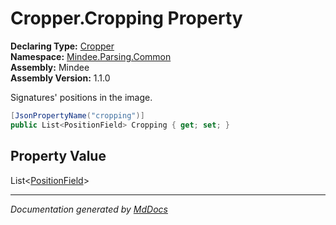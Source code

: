 ﻿<!--  
  <auto-generated>   
    The contents of this file were generated by a tool.  
    Changes to this file may be list if the file is regenerated  
  </auto-generated>   
-->

# Cropper.Cropping Property

**Declaring Type:** [Cropper](../index.md)  
**Namespace:** [Mindee.Parsing.Common](../../index.md)  
**Assembly:** Mindee  
**Assembly Version:** 1.1.0

Signatures' positions in the image.

```csharp
[JsonPropertyName("cropping")]
public List<PositionField> Cropping { get; set; }
```

## Property Value

List\<[PositionField](../../PositionField/index.md)\>

___

*Documentation generated by [MdDocs](https://github.com/ap0llo/mddocs)*
